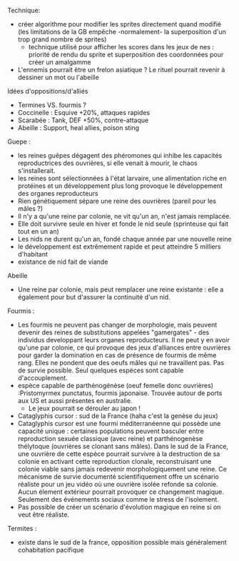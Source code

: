 Technique:
- créer algorithme pour modifier les sprites directement quand modifié (les limitations de la GB empêche -normalement- la superposition d'un trop grand nombre de sprites)
    - technique utilisé pour afficher les scores dans les jeux de nes : priorité de rendu du sprite et superposition des coordonnées pour créer un amalgamme
- L'ennemis pourrait être un frelon asiatique ? Le rituel pourrait revenir à dessiner un mot ou l'abeille

Idées d'oppositions/d'alliés
- Termines VS. fourmis ?
- Coccinelle : Esquive +20%, attaques rapides
- Scarabée : Tank, DEF +50%, contre-attaque
- Abeille : Support, heal allies, poison sting

Guepe :
- les reines guêpes dégagent des phéromones qui inhibe les capacités reproductrices des ouvrières, si elle venait à mourir, le chaos s'installerait.
- les reines sont sélectionnées à l'état larvaire, une alimentation riche en protéines et un développement plus long provoque le développement des organes reproducteurs
- Rien génétiquement sépare une reine des ouvrières (pareil pour les mâles ?)
- Il n'y a qu'une reine par colonie, ne vit qu'un an, n'est jamais remplacée.
- Elle doit survivre seule en hiver et fonde le nid seule (sprinteuse qui fait tout en un an)
- Les nids ne durent qu'un an, fondé chaque année par une nouvelle reine
- le développement est extrêmement rapide et peut atteindre 5 milliers d'habitant
- existance de nid fait de viande

Abeille
- Une reine par colonie, mais peut remplacer une reine existante : elle a également pour but d'assurer la continuité d'un nid.

Fourmis :
- Les fourmis ne peuvent pas changer de morphologie, mais peuvent devenir des reines de substitutions appelées "gamergates" - des individus developpant leurs organes reproducteurs. Il ne peut y en avoir qu'une par colonie, ce qui provoque des jeux d'alliances entre ouvrières pour garder la domination en cas de présence de fourmis de même rang. Elles ne pondent que des oeufs mâles qui ne travaillent pas. Pas de survie possible. Seul quelques espèces sont capable d'accouplement.
- espèce capable de parthénogénèse (oeuf femelle donc ouvrières) :Pristomyrmex punctatus, fourmis japonaise. Trouvée autour de ports aux US et aussi présentes en australie. 
    - Le jeux pourrait se dérouler au japon ! 
- Cataglyphis cursor : sud de la France (haha c'est la genèse du jeux)
- Cataglyphis cursor est une fourmi méditerranéenne qui possède une capacité unique : certaines populations peuvent basculer entre reproduction sexuée classique (avec reine) et parthénogenèse thélytoque (ouvrières se clonant sans mâles). Dans le sud de la France, une ouvrière de cette espèce pourrait survivre à la destruction de sa colonie en activant cette reproduction clonale, reconstruisant une colonie viable sans jamais redevenir morphologiquement une reine. Ce mécanisme de survie documenté scientifiquement offre un scénario réaliste pour un jeu vidéo où une ouvrière isolée refonde sa colonie. Aucun élement extérieur pourrait provoquer ce changement magique. Seulement des événements sociaux comme le stress de l'isolement.
- Pas possible de créer un scénario d'évolution magique en reine si on veut être réaliste.

Termites :
- existe dans le sud de la france, opposition possible mais généralement cohabitation pacifique 